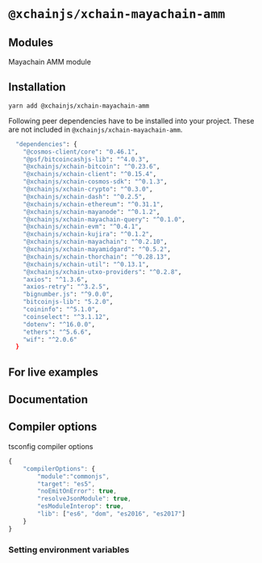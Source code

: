 # `@xchainjs/xchain-mayachain-amm`

## Modules

Mayachain AMM module

## Installation

```
yarn add @xchainjs/xchain-mayachain-amm
```

Following peer dependencies have to be installed into your project. These are not included in `@xchainjs/xchain-mayachain-amm`.

```bash
  "dependencies": {
    "@cosmos-client/core": "0.46.1",
    "@psf/bitcoincashjs-lib": "^4.0.3",
    "@xchainjs/xchain-bitcoin": "^0.23.6",
    "@xchainjs/xchain-client": "^0.15.4",
    "@xchainjs/xchain-cosmos-sdk": "^0.1.3",
    "@xchainjs/xchain-crypto": "^0.3.0",
    "@xchainjs/xchain-dash": "^0.2.5",
    "@xchainjs/xchain-ethereum": "^0.31.1",
    "@xchainjs/xchain-mayanode": "^0.1.2",
    "@xchainjs/xchain-mayachain-query": "^0.1.0",
    "@xchainjs/xchain-evm": "^0.4.1",
    "@xchainjs/xchain-kujira": "^0.1.2",
    "@xchainjs/xchain-mayachain": "^0.2.10",
    "@xchainjs/xchain-mayamidgard": "^0.5.2",
    "@xchainjs/xchain-thorchain": "^0.28.13",
    "@xchainjs/xchain-util": "^0.13.1",
    "@xchainjs/xchain-utxo-providers": "^0.2.8",
    "axios": "^1.3.6",
    "axios-retry": "^3.2.5",
    "bignumber.js": "^9.0.0",
    "bitcoinjs-lib": "5.2.0",
    "coininfo": "^5.1.0",
    "coinselect": "^3.1.12",
    "dotenv": "^16.0.0",
    "ethers": "^5.6.6",
    "wif": "^2.0.6"
  }

```

## For live examples


## Documentation


## Compiler options

tsconfig compiler options

```ts
{
    "compilerOptions": {
        "module":"commonjs",
        "target": "es5",
        "noEmitOnError": true,
        "resolveJsonModule": true,
        "esModuleInterop": true,
        "lib": ["es6", "dom", "es2016", "es2017"]
    }
}
```

### Setting environment variables
